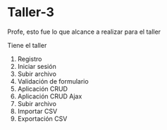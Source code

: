 # Taller-3

Profe, esto fue lo que alcance a realizar para el taller

Tiene el taller
1) Registro
2) Iniciar sesión
3) Subir archivo
4) Validación de formulario
5) Aplicación CRUD
6) Aplicación CRUD Ajax
7) Subir archivo
8) Importar CSV
9) Exportación CSV

